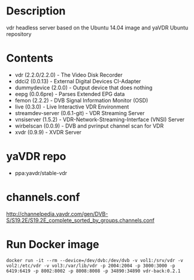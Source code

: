 # Description
vdr headless server based on the Ubuntu 14.04 image and yaVDR Ubuntu repository

# Contents
- vdr (2.2.0/2.2.0) - The Video Disk Recorder
- ddci2 (0.0.13) - External Digital Devices CI-Adapter
- dummydevice (2.0.0) - Output device that does nothing
- eepg (0.0.6pre) - Parses Extended EPG data
- femon (2.2.2) - DVB Signal Information Monitor (OSD)
- live (0.3.0) - Live Interactive VDR Environment
- streamdev-server (0.6.1-git) - VDR Streaming Server
- vnsiserver (1.5.2) - VDR-Network-Streaming-Interface (VNSI) Server
- wirbelscan (0.0.9) - DVB and pvrinput channel scan for VDR
- xvdr (0.9.9) - XVDR Server

# yaVDR repo
- ppa:yavdr/stable-vdr

# channels.conf
http://channelpedia.yavdr.com/gen/DVB-S/S19.2E/S19.2E_complete_sorted_by_groups.channels.conf

# Run Docker image
 ```docker run -it --rm --device=/dev/dvb:/dev/dvb -v vol1:/srv/vdr -v vol2:/etc/vdr -v vol3:/var/lib/vdr -p 2004:2004 -p 3000:3000 -p 6419:6419 -p 8002:8002 -p 8008:8008 -p 34890:34890 vdr-back:0.2.1```

